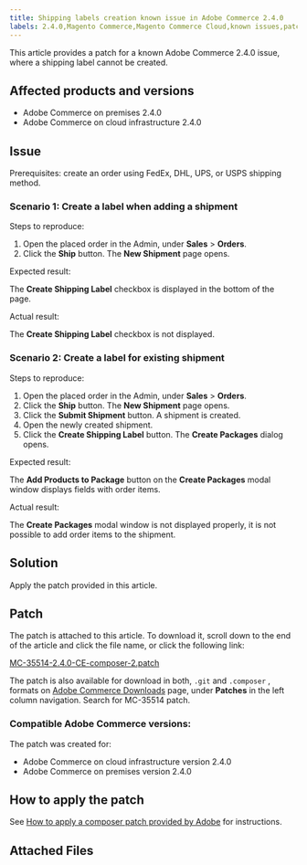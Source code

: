 ```yaml
---
title: Shipping labels creation known issue in Adobe Commerce 2.4.0
labels: 2.4.0,Magento Commerce,Magento Commerce Cloud,known issues,patch,shipping label,Adobe Commerce,cloud infrastructure,on-premises
---
```


This article provides a patch for a known Adobe Commerce 2.4.0 issue, where a shipping label cannot be created.

## Affected products and versions

* Adobe Commerce on premises 2.4.0
* Adobe Commerce on cloud infrastructure 2.4.0

## Issue

 <span class="wysiwyg-underline">Prerequisites</span>: create an order using FedEx, DHL, UPS, or USPS shipping method.

### Scenario 1: Create a label when adding a shipment

 <span class="wysiwyg-underline">Steps to reproduce:</span>

1. Open the placed order in the Admin, under **Sales** > **Orders**.
1. Click the **Ship** button. The **New Shipment** page opens.

 <span class="wysiwyg-underline">Expected result:</span>

The **Create Shipping Label** checkbox is displayed in the bottom of the page.

 <span class="wysiwyg-underline">Actual result:</span>

The **Create Shipping Label** checkbox is not displayed.

### Scenario 2: Create a label for existing shipment

 <span class="wysiwyg-underline">Steps to reproduce:</span>

1. Open the placed order in the Admin, under **Sales** > **Orders**.
1. Click the **Ship** button. The **New Shipment** page opens.
1. Click the **Submit Shipment** button. A shipment is created.
1. Open the newly created shipment.
1. Click the **Create Shipping Label** button. The **Create Packages** dialog opens.

 <span class="wysiwyg-underline">Expected result:</span>

The **Add Products to Package** button on the **Create Packages** modal window displays fields with order items.

 <span class="wysiwyg-underline">Actual result:</span>

The **Create Packages** modal window is not displayed properly, it is not possible to add order items to the shipment.

## Solution

Apply the patch provided in this article.

## Patch

The patch is attached to this article. To download it, scroll down to the end of the article and click the file name, or click the following link:

 [MC-35514-2.4.0-CE-composer-2.patch](assets/MC-35514-2.4.0-CE-composer-2.patch.zip)

The patch is also available for download in both, `.git` and `.composer` , formats on [Adobe Commerce Downloads](https://magento.com/tech-resources/download) page, under **Patches** in the left column navigation. Search for MC-35514 patch.

### Compatible Adobe Commerce versions:

The patch was created for:

* Adobe Commerce on cloud infrastructure version 2.4.0
* Adobe Commerce on premises version 2.4.0

## How to apply the patch

See [How to apply a composer patch provided by Adobe](https://support.magento.com/hc/en-us/articles/360028367731) for instructions.

## Attached Files
